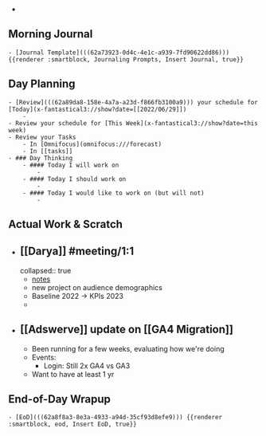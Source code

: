 -
## Morning Journal
	- [Journal Template](((62a73923-0d4c-4e1c-a939-7fd90622dd86))) {{renderer :smartblock, Journaling Prompts, Insert Journal, true}}
## Day Planning
	- [Review](((62a89da8-158e-4a7a-a23d-f866fb3100a9))) your schedule for [Today](x-fantastical3://show?date=[[2022/06/29]])
		-
	- Review your schedule for [This Week](x-fantastical3://show?date=this week)
	- Review your Tasks
		- In [Omnifocus](omnifocus:///forecast)
		- In [[tasks]]
	- ### Day Thinking
		- #### Today I will work on
			-
		- #### Today I should work on
			-
		- #### Today I would like to work on (but will not)
			-
## Actual Work & Scratch
- ## [[Darya]] #meeting/1:1
  collapsed:: true
	- [notes](https://docs.google.com/document/d/19gRd6IG_OiALzixIdnwlpxiMfPHIX5x7iFnnJh39UqU/edit#heading=h.1doi2mqqznjk)
	- new project on audience demographics
	- Baseline 2022 -> KPIs 2023
	-
- ## [[Adswerve]] update on [[GA4 Migration]]
	- Been running for a few weeks, evaluating how we're doing
	- Events:
		- Login: Still 2x GA4 vs GA3
	- Want to have at least 1 yr
## End-of-Day Wrapup
	- [EoD](((62a8f8a3-8e3a-4933-a94d-35cf93d8efe9))) {{renderer :smartblock, eod, Insert EoD, true}}